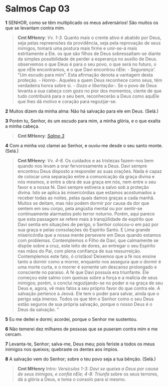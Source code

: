# Salmos Cap 03

**1** 	SENHOR, como se têm multiplicado os meus adversários! São muitos os que se levantam contra mim.

> **Cmt MHenry**: *Vv. 1-3.* Quanto mais o crente ativo é abatido por Deus, seja pelas repreensões da providência, seja pela reprovação de seus inimigos, tomará uma postura mais firme e unir-se-á mais estritamente a Ele. os que são filhos de Deus sobressaltam-se diante da simples possibilidade de perder a esperança no auxílio de Deus. observemos o que Deus é para o seu povo, o que será no futuro, o que nEle encontramos, e o que Davi encontrou nEle: - *Segurança'.* "Um escudo para mim". Esta afirmação denota a vantagem desta proteção. - *Honra-.* Aqueles a quem Deus reconhece como seus, têm verdadeira honra sobre si. - *Gozo e libertação-.* Se o povo de Deus levanta a sua cabeça com gozo no pior dos momentos, ciente de que tudo contribuirá para o seu bem, reconhecerão a Deus como aquEle que lhes dá motivo e coração para regozijar-se.

**2** 	Muitos dizem da minha alma: Não há salvação para ele em Deus. (Selá.)

**3** 	Porém tu, Senhor, és um escudo para mim, a minha glória, e o que exalta a minha cabeça.

> **Cmt MHenry**: *[Salmo 3](../19A-Sl/03.md#0)*

**4** 	Com a minha voz clamei ao Senhor, e ouviu-me desde o seu santo monte. (Selá.)

> **Cmt MHenry**: *Vv. 4-8.* Os cuidados e as tristezas fazem-nos bem quando nos levam a orar fervorosamente a Deus. Davi sempre encontrou Deus disposto a responder as suas orações. Nada é capaz de colocar uma separação entre a comunicação da graça divina e nós mesmos, e entre a obra de sua graça em nós, nem entre o seu favor e a nossa fé. Davi sempre estivera a salvo sob a proteção divina. Isto se aplica às misericórdias que estamos acostumados a receber todas as noites, pelas quais damos graças a cada manhã. Muitos se deitam, mas não podem dormir por causa da dor que sentem em seu corpo, pela angústia mental ou por sentir-se continuamente alarmados pelo terror noturno. Porém, aqui parece que esta passagem se refere mais à tranqüilidade de espírito que Davi sentia em situações de perigo, o Senhor colocou-o em paz por sua graça e pelas consolações do Espírito Santo. E Lima grande misericórdia que a nossa mente persevere em Deus quando estamos com problemas. Contemplemos o Filho de Davi, que calmamente se dispõe sobre a cruz, este leito de dores, ao entregar o seu Espírito nas mãos do Pai, com plena confiança de sua ressurreição. Contemplemos este fato, ó cristãos! Deixemos que a fé nos ensine tanto a dormir como a morrer, enquanto nos assegura que o dormir é uma morte curta, e o morrer é somente um descanso prolongado e consciente no paraíso. A fé que Davi possuía era triunfante. Ele começou este salmo com queixas sobre a força e a malícia de seus inimigos; porém, o conclui regozijando-se no poder e na graça de seu Deus e, agora, vê mais fatos a seu próprio favor do que contra ele. A salvação pertence a Jeová. Ele tem o poder para salvar, ainda que o perigo seja imenso. Todos os que têm o Senhor como o seu Deus estão seguros de sua própria salvação, porque o nosso Deus é o Deus da salvação. "

**5** 	Eu me deitei e dormi; acordei, porque o Senhor me sustentou.

**6** 	Não temerei dez milhares de pessoas que se puseram contra mim e me cercam.

**7** 	Levanta-te, Senhor; salva-me, Deus meu; pois feriste a todos os meus inimigos nos queixos; quebraste os dentes aos ímpios.

**8** 	A salvação vem do Senhor; sobre o teu povo seja a tua bênção. (Selá.)


> **Cmt MHenry** Intro: *Versículos 1-3: Davi se queixa a Deus por causa de seus inimigos, e confia nEle; 4-8: Triunfa* sobre os seus terrores, dá a glória a Deus, e toma o consolo para si mesmo.